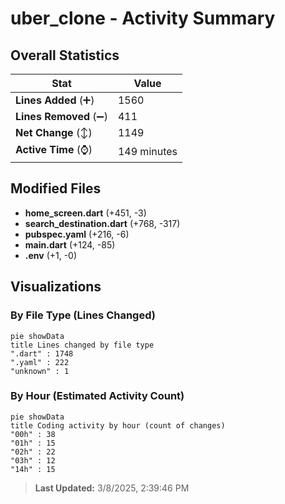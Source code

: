 # uber_clone - Activity Summary 

## Overall Statistics

| Stat                   | Value                                                             |
| ---------------------- | ----------------------------------------------------------------- |
| **Lines Added** (➕)   | 1560                                          |
| **Lines Removed** (➖) | 411                                        |
| **Net Change** (↕)    | 1149                |
| **Active Time** (⌚)   | 149 minutes |


## Modified Files
- **home_screen.dart** (+451, -3)
- **search_destination.dart** (+768, -317)
- **pubspec.yaml** (+216, -6)
- **main.dart** (+124, -85)
- **.env** (+1, -0)

## Visualizations

### By File Type (Lines Changed)

```mermaid
pie showData
title Lines changed by file type
".dart" : 1748
".yaml" : 222
"unknown" : 1
```

### By Hour (Estimated Activity Count)

```mermaid
pie showData
title Coding activity by hour (count of changes)
"00h" : 38
"01h" : 15
"02h" : 22
"03h" : 12
"14h" : 15
```


> **Last Updated:** 3/8/2025, 2:39:46 PM